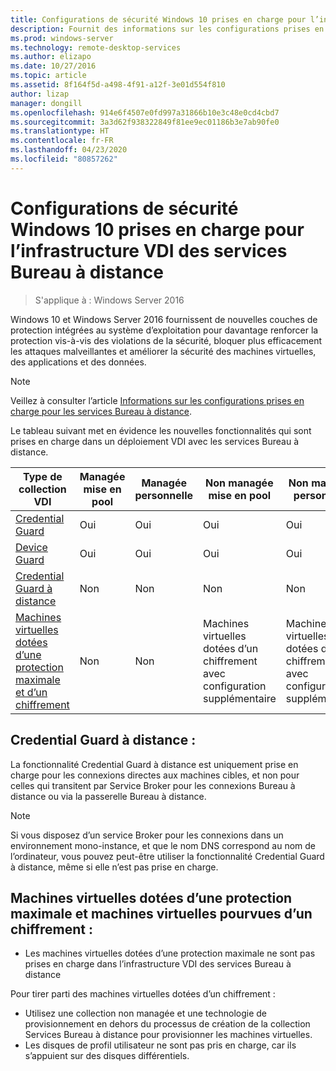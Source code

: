 ```yaml
---
title: Configurations de sécurité Windows 10 prises en charge pour l’infrastructure VDI des services Bureau à distance
description: Fournit des informations sur les configurations prises en charge pour l’infrastructure VDI de Windows 10, avec les services Bureau à distance dans Windows Server 2016.
ms.prod: windows-server
ms.technology: remote-desktop-services
ms.author: elizapo
ms.date: 10/27/2016
ms.topic: article
ms.assetid: 8f164f5d-a498-4f91-a12f-3e01d554f810
author: lizap
manager: dongill
ms.openlocfilehash: 914e6f4507e0fd997a31866b10e3c48e0cd4cbd7
ms.sourcegitcommit: 3a3d62f938322849f81ee9ec01186b3e7ab90fe0
ms.translationtype: HT
ms.contentlocale: fr-FR
ms.lasthandoff: 04/23/2020
ms.locfileid: "80857262"
---
```

# <a name="supported-windows-10-security-configurations-for-remote-desktop-services-vdi"></a>Configurations de sécurité Windows 10 prises en charge pour l’infrastructure VDI des services Bureau à distance

> S'applique à : Windows Server 2016

Windows 10 et Windows Server 2016 fournissent de nouvelles couches de protection intégrées au système d’exploitation pour davantage renforcer la protection vis-à-vis des violations de la sécurité, bloquer plus efficacement les attaques malveillantes et améliorer la sécurité des machines virtuelles, des applications et des données.

> [!NOTE]
> Veillez à consulter l’article [Informations sur les configurations prises en charge pour les services Bureau à distance](rds-supported-config.md).

Le tableau suivant met en évidence les nouvelles fonctionnalités qui sont prises en charge dans un déploiement VDI avec les services Bureau à distance.

|  Type de collection VDI               |  Managée mise en pool |  Managée personnelle |  Non managée mise en pool                                     |  Non managée personnelle                                    |
|-------------------------------------|------------------|--------------------|--------------------------------------------------------|--------------------------------------------------------|
| [Credential Guard](https://technet.microsoft.com/itpro/windows/keep-secure/credential-guard)                    | Oui              | Oui                | Oui                                                    | Oui                                                    |
| [Device Guard](https://technet.microsoft.com/itpro/windows/keep-secure/device-guard-deployment-guide)                        | Oui              | Oui                | Oui                                                    | Oui                                                    |
| [Credential Guard à distance](https://technet.microsoft.com/itpro/windows/keep-secure/remote-credential-guard)             | Non               | Non                 | Non                                                     | Non                                                     |
| [Machines virtuelles dotées d’une protection maximale et d’un chiffrement](../../security/guarded-fabric-shielded-vm/guarded-fabric-and-shielded-vms.md) | Non               | Non                 | Machines virtuelles dotées d’un chiffrement avec configuration supplémentaire | Machines virtuelles dotées d’un chiffrement avec configuration supplémentaire |

## <a name="remote-credential-guard"></a>Credential Guard à distance :

La fonctionnalité Credential Guard à distance est uniquement prise en charge pour les connexions directes aux machines cibles, et non pour celles qui transitent par Service Broker pour les connexions Bureau à distance ou via la passerelle Bureau à distance.
> [!NOTE]
> Si vous disposez d’un service Broker pour les connexions dans un environnement mono-instance, et que le nom DNS correspond au nom de l’ordinateur, vous pouvez peut-être utiliser la fonctionnalité Credential Guard à distance, même si elle n’est pas prise en charge.

## <a name="shielded-vms-and-encryption-supported-vms"></a>Machines virtuelles dotées d’une protection maximale et machines virtuelles pourvues d’un chiffrement : 

- Les machines virtuelles dotées d’une protection maximale ne sont pas prises en charge dans l’infrastructure VDI des services Bureau à distance 

Pour tirer parti des machines virtuelles dotées d’un chiffrement :
- Utilisez une collection non managée et une technologie de provisionnement en dehors du processus de création de la collection Services Bureau à distance pour provisionner les machines virtuelles. 
- Les disques de profil utilisateur ne sont pas pris en charge, car ils s’appuient sur des disques différentiels. 


